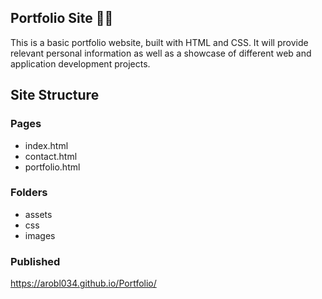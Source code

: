 ## Portfolio Site :man_technologist:

This is a basic portfolio website, built with HTML and CSS. It will provide relevant personal information as well as a showcase of different web and application development projects.

## Site Structure

### Pages

- index.html
- contact.html
- portfolio.html

### Folders

- assets
- css
- images

### Published
<https://arobl034.github.io/Portfolio/>

